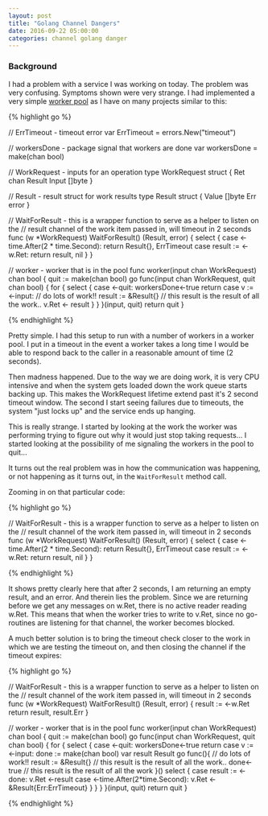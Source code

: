 ```yaml
---
layout: post
title: "Golang Channel Dangers"
date: 2016-09-22 05:00:00
categories: channel golang danger
---
```


### Background

I had a problem with a service I was working on today.  The problem was very 
confusing.  Symptoms shown were very strange.  I had implemented a very simple
[worker pool][workerpool] as I have on many projects similar to this:

{% highlight go %}

// ErrTimeout - timeout error
var ErrTimeout = errors.New("timeout")

// workersDone - package signal that workers are done
var workersDone = make(chan bool)

// WorkRequest - inputs for an operation
type WorkRequest struct {
	Ret       chan Result
	Input     []byte
}

// Result - result struct for work results
type Result struct {
	Value []byte
	Err   error
}

// WaitForResult - this is a wrapper function to serve as a helper to listen on the
// result channel of the work item passed in, will timeout in 2 seconds
func (w \*WorkRequest) WaitForResult() (Result, error) {
	select {
	case <-time.After(2 * time.Second):
		return Result{}, ErrTimeout
	case result := <-w.Ret:
		return result, nil
	}
}

// worker - worker that is in the pool
func worker(input chan WorkRequest) chan bool {
	quit := make(chan bool)
	go func(input chan WorkRequest, quit chan bool) {
		for {
			select {
			case <-quit:
				workersDone<-true
				return
			case v := <-input:
				// do lots of work!!
				result := &Result{} // this result is the result of all the work..
				v.Ret <- result
			}
		}
	}(input, quit)
	return quit
}

{% endhighlight %}

Pretty simple.  I had this setup to run with a number of workers in a worker
pool.  I put in a timeout in the event a worker takes a long time I would be
able to respond back to the caller in a reasonable amount of time (2 seconds).

Then madness happened.  Due to the way we are doing work, it is very CPU intensive
and when the system gets loaded down the work queue starts backing up.  This makes 
the WorkRequest lifetime extend past it's 2 second timeout window.  The second I
start seeing failures due to timeouts, the system "just locks up" and the service
ends up hanging.

This is really strange.  I started by looking at the work the worker was performing
trying to figure out why it would just stop taking requests... I started looking at 
the possibility of me signaling the workers in the pool to quit...

It turns out the real problem was in how the communication was happening, or not happening
as it turns out, in the `WaitForResult` method call.

Zooming in on that particular code:

{% highlight go %}

// WaitForResult - this is a wrapper function to serve as a helper to listen on the
// result channel of the work item passed in, will timeout in 2 seconds
func (w \*WorkRequest) WaitForResult() (Result, error) {
	select {
	case <-time.After(2 * time.Second):
		return Result{}, ErrTimeout
	case result := <-w.Ret:
		return result, nil
	}
}

{% endhighlight %}

It shows pretty clearly here that after 2 seconds, I am returning an empty result,
and an error.  And therein lies the problem.  Since we are returning before we get
any messages on w.Ret, there is no active reader reading w.Ret.  This means that
when the worker tries to write to v.Ret, since no go-routines are listening for
that channel, the worker becomes blocked.

A much better solution is to bring the timeout check closer to the work in which
we are testing the timeout on, and then closing the channel if the timeout expires:

{% highlight go %}

// WaitForResult - this is a wrapper function to serve as a helper to listen on the
// result channel of the work item passed in, will timeout in 2 seconds
func (w \*WorkRequest) WaitForResult() (Result, error) {
	result := <-w.Ret
	return result, result.Err
}

// worker - worker that is in the pool
func worker(input chan WorkRequest) chan bool {
	quit := make(chan bool)
	go func(input chan WorkRequest, quit chan bool) {
		for {
			select {
			case <-quit:
				workersDone<-true
				return
			case v := <-input:
				done := make(chan bool)
				var result Result
				go func(){
					// do lots of work!!
					result := &Result{} // this result is the result of all the work..
					done<-true // this result is the result of all the work
				}()
				select {
				case result := <-done:
					v.Ret <-result
				case <-time.After(2*time.Second):
					v.Ret <-&Result{Err:ErrTimeout}
				}
			}
		}
	}(input, quit)
	return quit
}

{% endhighlight %}

[workerpool]: http://husobee.github.io/golang/workerpool/2016/04/26/golang-workerpools.html

